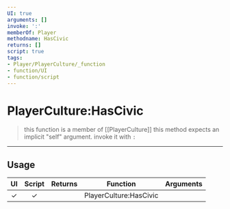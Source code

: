 ```yaml
---
UI: true
arguments: []
invoke: ':'
memberOf: Player
methodname: HasCivic
returns: []
script: true
tags:
- Player/PlayerCulture/_function
- function/UI
- function/script
---
```

# PlayerCulture:HasCivic
> this function is a member of [[PlayerCulture]]
> this method expects an implicit "self" argument. invoke it with `:`
-----
## Usage
|  UI | Script | Returns | Function | Arguments |
|:---:|:------:|-------:|:--------:|:---------|
|✓|✓||PlayerCulture:HasCivic||
